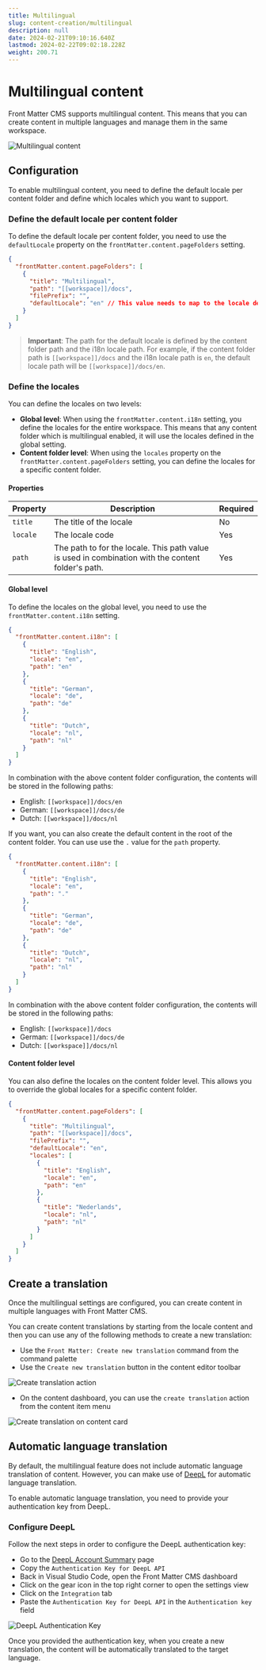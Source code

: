 ```yaml
---
title: Multilingual
slug: content-creation/multilingual
description: null
date: 2024-02-21T09:10:16.640Z
lastmod: 2024-02-22T09:02:18.228Z
weight: 200.71
---
```


# Multilingual content

Front Matter CMS supports multilingual content. This means that you can create
content in multiple languages and manage them in the same workspace.

![Multilingual content](/releases/v10.0.0/multilingual-content.png)

## Configuration

To enable multilingual content, you need to define the default locale per content folder
and define which locales which you want to support.

### Define the default locale per content folder

To define the default locale per content folder, you need to use the `defaultLocale`
property on the `frontMatter.content.pageFolders` setting.

```json {{ "title": "Example of the default locale configuration" }}
{
  "frontMatter.content.pageFolders": [
    {
      "title": "Multilingual",
      "path": "[[workspace]]/docs",
      "filePrefix": "",
      "defaultLocale": "en" // This value needs to map to the locale defined in the i18n setting
    }
  ]
}
```

> **Important**: The path for the default locale is defined by the content folder path
> and the i18n locale path. For example, if the content folder path is `[[workspace]]/docs` and
> the i18n locale path is `en`, the default locale path will be `[[workspace]]/docs/en`.

### Define the locales

You can define the locales on two levels:

- **Global level**: When using the `frontMatter.content.i18n` setting, you define
  the locales for the entire workspace. This means that any content folder which
  is multilingual enabled, it will use the locales defined in the global setting.
- **Content folder level**: When using the `locales` property on the
  `frontMatter.content.pageFolders` setting, you can define the locales for a
  specific content folder.

#### Properties

| Property | Description | Required |
| --- | --- | --- |
| `title` | The title of the locale | No |
| `locale` | The locale code | Yes |
| `path` | The path to for the locale. This path value is used in combination with the content folder's path. | Yes |

#### Global level

To define the locales on the global level, you need to use the `frontMatter.content.i18n`
setting.

```json {{ "title": "Example of the global i18n configuration" }}
{
  "frontMatter.content.i18n": [
    {
      "title": "English",
      "locale": "en",
      "path": "en"
    },
    {
      "title": "German",
      "locale": "de",
      "path": "de"
    },
    {
      "title": "Dutch",
      "locale": "nl",
      "path": "nl"
    }
  ]
}
```

In combination with the above content folder configuration, the contents will be
stored in the following paths:

- English: `[[workspace]]/docs/en`
- German: `[[workspace]]/docs/de`
- Dutch: `[[workspace]]/docs/nl`

If you want, you can also create the default content in the root of the content folder.
You can use use the `.` value for the `path` property.

```json {{ "title": "Example of the global i18n configuration with default content in the root" }}
{
  "frontMatter.content.i18n": [
    {
      "title": "English",
      "locale": "en",
      "path": "."
    },
    {
      "title": "German",
      "locale": "de",
      "path": "de"
    },
    {
      "title": "Dutch",
      "locale": "nl",
      "path": "nl"
    }
  ]
}
```

In combination with the above content folder configuration, the contents will be
stored in the following paths:

- English: `[[workspace]]/docs`
- German: `[[workspace]]/docs/de`
- Dutch: `[[workspace]]/docs/nl`

#### Content folder level

You can also define the locales on the content folder level. This allows you to
override the global locales for a specific content folder.

```json {{ "title": "Example of the content folder i18n configuration" }}
{
  "frontMatter.content.pageFolders": [
    {
      "title": "Multilingual",
      "path": "[[workspace]]/docs",
      "filePrefix": "",
      "defaultLocale": "en",
      "locales": [
        {
          "title": "English",
          "locale": "en",
          "path": "en"
        },
        {
          "title": "Nederlands",
          "locale": "nl",
          "path": "nl"
        }
      ]
    }
  ]
}
```

## Create a translation

Once the multilingual settings are configured, you can create content in multiple
languages with Front Matter CMS.

You can create content translations by starting from the locale content and
then you can use any of the following methods to create a new translation:

- Use the `Front Matter: Create new translation` command from the command palette
- Use the `Create new translation` button in the content editor toolbar

![Create translation action](/releases/v10.0.0/create-translation.png)

- On the content dashboard, you can use the `create translation` action from the
  content item menu

![Create translation on content card](/releases/v10.0.0/card-create-translation-action.png)

## Automatic language translation

By default, the multilingual feature does not include automatic language translation of
content. However, you can make use of [DeepL](https://www.deepl.com/) for automatic
language translation.

To enable automatic language translation, you need to provide your authentication key
from DeepL.

### Configure DeepL

Follow the next steps in order to configure the DeepL authentication key:

- Go to the [DeepL Account Summary](https://www.deepl.com/your-account/summary) page
- Copy the `Authentication Key for DeepL API`
- Back in Visual Studio Code, open the Front Matter CMS dashboard
- Click on the gear icon in the top right corner to open the settings view
- Click on the `Integration` tab
- Paste the `Authentication Key for DeepL API` in the `Authentication key` field

![DeepL Authentication Key](/releases/v10.0.0/deepl-authentication-key.png)

Once you provided the authentication key, when you create a new translation, the
content will be automatically translated to the target language.

